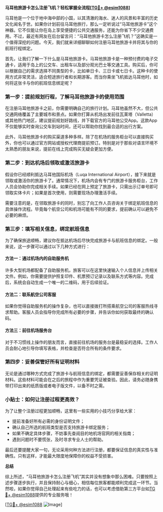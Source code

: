 **马耳他旅游卡怎么注册飞机？轻松掌握全流程[[TG💪+ @esim1088](https://t.me/s/esim1088)]**

马耳他是一个位于地中海中部的小国，以其清澈的海水、迷人的风景和丰富的历史文化闻名于世。如果你计划前往马耳他旅行，那么一定听说过“马耳他旅游卡”这个神器。它不仅能让你在岛上享受便捷的公共交通服务，还能为你省下不少交通费用。不过，最近有网友在后台留言问：“马耳他旅游卡怎么注册飞机？”这确实是一个值得深挖的问题。今天，我们就来详细聊聊如何注册马耳他旅游卡并将其与你的航班行程绑定。

首先，让我们了解一下什么是马耳他旅游卡。马耳他旅游卡是一种预付费的电子交通卡，适用于岛上的公交车、出租车以及部分观光巴士等交通工具。购买后，你可以根据自己的需求选择不同类型的卡，比如单日卡、三日卡或七日卡。这种卡的使用方式非常灵活，适合短途旅行者和长期游客。而当你乘坐飞机抵达马耳他时，如何将这张卡与你的航班信息绑定呢？

### 第一步：提前规划行程，了解马耳他旅游卡的使用范围

在注册马耳他旅游卡之前，你需要明确自己的旅行计划。马耳他虽然不大，但公共交通网络覆盖了主要城市和景点。如果你打算从机场出发前往瓦莱塔（Valletta）或其他热门地区，建议提前规划好路线，并下载官方的马耳他公交App。这款App不仅能够实时查询公交车到站时间，还可以帮助你找到最合适的出行方案。

此外，马耳他旅游卡的购买渠道多种多样。除了在机场的服务柜台可以直接购买外，你也可以通过官方网站或授权代理商提前预订。特别是对于那些对语言环境不太熟悉的朋友来说，提前在线上完成购买无疑会更加方便。

### 第二步：到达机场后领取或激活旅游卡

假设你已经顺利抵达马耳他国际机场（Luqa International Airport），接下来就是领取或激活你的旅游卡了。通常情况下，机场内会有专门的旅游卡服务柜台，工作人员会协助你完成相关手续。如果已经在网上预定了旅游卡，只需出示订单号即可领取实体卡片；如果是首次使用，则需要现场办理激活手续。

需要注意的是，在领取旅游卡的同时，别忘了向工作人员咨询关于绑定航班信息的具体操作流程。毕竟每个航空公司和机场可能有不同的要求，提前确认可以避免不必要的麻烦。

### 第三步：填写相关信息，绑定航班信息

为了确保旅途顺畅，建议你在抵达机场后尽快完成旅游卡与航班信息的绑定。一般来说，这一步骤可以通过以下几种方式进行：

#### 方法一：通过机场内的自助服务机
许多大型机场都配备了自助服务机，旅客可以在这里快速输入个人信息并上传相关文件。例如，你需要提供护照复印件、机票预订记录以及联系方式等内容。完成后，系统会自动生成一个唯一的二维码，用于后续验证。

#### 方法二：联系航空公司客服
如果你觉得自助服务机的操作复杂，也可以直接拨打所搭乘航空公司的客服热线寻求帮助。客服人员会指导你完成所有必要的步骤，并告诉你如何获取最终的确认码。

#### 方法三：前往机场服务台
对于不习惯线上操作的朋友而言，直接前往机场的服务台是最稳妥的选择。工作人员会耐心地引导你填写表格，并检查是否符合所有的条件要求。

### 第四步：妥善保管好所有证明材料

无论是通过哪种方式完成了旅游卡与航班信息的绑定，都需要妥善保存相关的证明材料。这些材料可能会在之后的旅程中作为重要凭证被查验。因此，请务必随身携带打印出来的纸质版或者电子版文件，以备不时之需。

### 小贴士：如何让注册过程更高效？

为了让整个注册过程更加顺畅，这里有一些实用的小技巧分享给大家：
- 提前准备好所有必需的身份证明文件；
- 确认自己所选的航班类型是否支持旅游卡绑定服务；
- 如果不确定具体步骤，不妨事先查阅目的地机场官网的相关指南；
- 遇到问题时不要慌张，及时寻求专业人士的帮助。

最后还要提醒大家一句，无论采用何种方法进行注册，都要保证信息的真实性与准确性。只有这样，才能最大限度地保障你的权益不受损害。

**总结**

综上所述，“马耳他旅游卡怎么注册飞机”其实并没有想象中那么困难。只要按照上述步骤逐步执行，并且保持耐心与细心，相信每位旅客都能顺利完成这一环节。当然啦，如果你觉得自己处理起来有些吃力的话，也可以考虑借助第三方平台如[TG💪+ @esim1088](https://t.me/s/esim1088)提供的专业服务哦！

[[TG💪+ @esim1088](https://t.me/s/esim1088) ![Image](https://i.postimg.cc/4NQfJmqS/Snipaste-2025-05-13-00-14-12.png)]